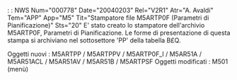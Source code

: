  :  : NWS Num="000778" Date="20040203" Rel="V2R1" Atr="A. Avaldi" Tem="APP" App="M5" Tit="Stampatore file M5ARTP0F (Parametri di Pianificazione)" Sts="20"
E' stato creato lo stampatore dell'archivio M5ARTP0F, Parametri di Pianificazione.
Le forme di presentazione di questa stampa si archiviano nel sottosettore  'PP' della tabella B£Q.

Oggetti nuovi : 
M5ARTPP  / M5ARTPPV / M5ARTP0F_I / M5AR51A / M5AR51ACL / M5AR51AV / M5AR51B / M5ARTPSF 
Oggetti modificati : 
M501 (menù)

